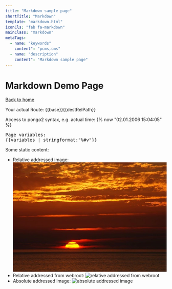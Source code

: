 ```yaml
---
title: "Markdown sample page"
shortTitle: "Markdown"
template: "markdown.html"
iconCls: "fab fa-markdown"
mainClass: "markdown"
metaTags: 
  - name: "keywords"
    content": "pcms,cms"
  - name: "description"
    content": "Markdown sample page"
---
```

# Markdown Demo Page

[<i class="fas fa-home"></i> Back to home]({{base}}/)

Your actual Route: {{base}}{{destRelPath}}

Access to pongo2 syntax, e.g. actual time: {% now "02.01.2006 15:04:05" %}

<pre>
Page variables:
{{variables | stringformat:"%#v"}}
</pre>

Some static content:

* Relative addressed image: ![relative addressd image](sunset.webp)
* Relative addressed from webroot: ![relative addressed from webroot](/{{destRelDir}}/sunset.webp)
* Absolute addressed image: ![absolute addressed image]({{destAbsDir}}/sunset2.webp)
